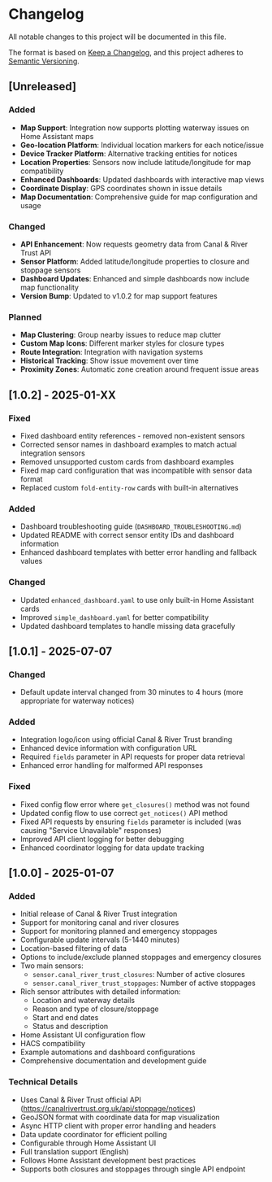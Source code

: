 # Changelog

All notable changes to this project will be documented in this file.

The format is based on [Keep a Changelog](https://keepachangelog.com/en/1.0.0/),
and this project adheres to [Semantic Versioning](https://semver.org/spec/v2.0.0.html).

## [Unreleased]

### Added
- **Map Support**: Integration now supports plotting waterway issues on Home Assistant maps
- **Geo-location Platform**: Individual location markers for each notice/issue
- **Device Tracker Platform**: Alternative tracking entities for notices
- **Location Properties**: Sensors now include latitude/longitude for map compatibility
- **Enhanced Dashboards**: Updated dashboards with interactive map views
- **Coordinate Display**: GPS coordinates shown in issue details
- **Map Documentation**: Comprehensive guide for map configuration and usage

### Changed
- **API Enhancement**: Now requests geometry data from Canal & River Trust API
- **Sensor Platform**: Added latitude/longitude properties to closure and stoppage sensors
- **Dashboard Updates**: Enhanced and simple dashboards now include map functionality
- **Version Bump**: Updated to v1.0.2 for map support features

### Planned
- **Map Clustering**: Group nearby issues to reduce map clutter
- **Custom Map Icons**: Different marker styles for closure types
- **Route Integration**: Integration with navigation systems
- **Historical Tracking**: Show issue movement over time
- **Proximity Zones**: Automatic zone creation around frequent issue areas

## [1.0.2] - 2025-01-XX

### Fixed
- Fixed dashboard entity references - removed non-existent sensors
- Corrected sensor names in dashboard examples to match actual integration sensors
- Removed unsupported custom cards from dashboard examples
- Fixed map card configuration that was incompatible with sensor data format
- Replaced custom `fold-entity-row` cards with built-in alternatives

### Added
- Dashboard troubleshooting guide (`DASHBOARD_TROUBLESHOOTING.md`)
- Updated README with correct sensor entity IDs and dashboard information
- Enhanced dashboard templates with better error handling and fallback values

### Changed
- Updated `enhanced_dashboard.yaml` to use only built-in Home Assistant cards
- Improved `simple_dashboard.yaml` for better compatibility
- Updated dashboard templates to handle missing data gracefully

## [1.0.1] - 2025-07-07

### Changed
- Default update interval changed from 30 minutes to 4 hours (more appropriate for waterway notices)

### Added
- Integration logo/icon using official Canal & River Trust branding
- Enhanced device information with configuration URL
- Required `fields` parameter in API requests for proper data retrieval
- Enhanced error handling for malformed API responses

### Fixed
- Fixed config flow error where `get_closures()` method was not found
- Updated config flow to use correct `get_notices()` API method
- Fixed API requests by ensuring `fields` parameter is included (was causing "Service Unavailable" responses)
- Improved API client logging for better debugging
- Enhanced coordinator logging for data update tracking

## [1.0.0] - 2025-01-07

### Added
- Initial release of Canal & River Trust integration
- Support for monitoring canal and river closures
- Support for monitoring planned and emergency stoppages
- Configurable update intervals (5-1440 minutes)
- Location-based filtering of data
- Options to include/exclude planned stoppages and emergency closures
- Two main sensors:
  - `sensor.canal_river_trust_closures`: Number of active closures
  - `sensor.canal_river_trust_stoppages`: Number of active stoppages
- Rich sensor attributes with detailed information:
  - Location and waterway details
  - Reason and type of closure/stoppage
  - Start and end dates
  - Status and description
- Home Assistant UI configuration flow
- HACS compatibility
- Example automations and dashboard configurations
- Comprehensive documentation and development guide

### Technical Details
- Uses Canal & River Trust official API (https://canalrivertrust.org.uk/api/stoppage/notices)
- GeoJSON format with coordinate data for map visualization
- Async HTTP client with proper error handling and headers
- Data update coordinator for efficient polling
- Configurable through Home Assistant UI
- Full translation support (English)
- Follows Home Assistant development best practices
- Supports both closures and stoppages through single API endpoint
